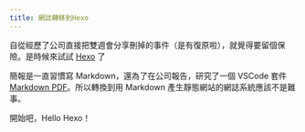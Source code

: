 ```yaml
---
title: 網誌轉移到Hexo
---
```

自從經歷了公司直接把雙週會分享刪掉的事件（是有復原啦），就覺得要留個保險。是時候來試試 [Hexo](https://hexo.io/) 了

簡報是一直習慣寫 Markdown，還為了在公司報告，研究了一個 VSCode 套件 [Markdown PDF](https://marketplace.visualstudio.com/items?itemName=tom-latham.markdown-pdf-plus)。所以轉換到用 Markdown 產生靜態網站的網誌系統應該不是難事。

開始吧，Hello Hexo！
